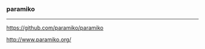 ### paramiko
---
https://github.com/paramiko/paramiko

http://www.paramiko.org/

```
```

```
```

```
```


